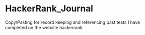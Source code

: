 # HackerRank_Journal
Copy/Pasting for record keeping and referencing past tests I have completed on the website hackerrank
